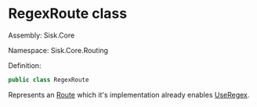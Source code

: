 <!--

Copyrights 2023 Sisk Framework - CypherPotato
Published under MIT license

!!! DO NOT EDIT THIS FILE !!!
This file was generated by a tool in the Sisk package. To edit the information in this documentation,
edit the XML documentation present in the Sisk source code.

-->

# RegexRoute class
Assembly: Sisk.Core

Namespace: Sisk.Core.Routing

Definition:

```cs
public class RegexRoute
```

Represents an <a href="/spec/Sisk.Core.Routing.Route.md">Route</a> which it's implementation already enables <a href="/spec/Sisk.Core.Routing.Route.md">UseRegex</a>.

